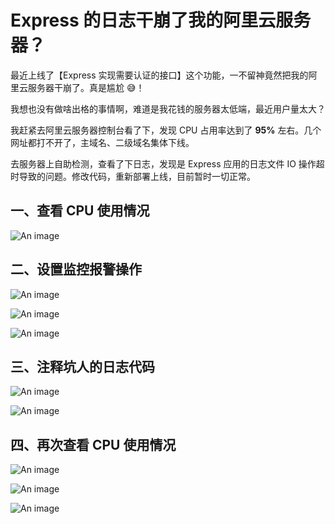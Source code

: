 # Express 的日志干崩了我的阿里云服务器？

最近上线了【Express 实现需要认证的接口】这个功能，一不留神竟然把我的阿里云服务器干崩了。真是尴尬 😅！

我想也没有做啥出格的事情啊，难道是我花钱的服务器太低端，最近用户量太大？

我赶紧去阿里云服务器控制台看了下，发现 CPU 占用率达到了 **95%** 左右。几个网址都打不开了，主域名、二级域名集体下线。

去服务器上自助检测，查看了下日志，发现是 Express 应用的日志文件 IO 操作超时导致的问题。修改代码，重新部署上线，目前暂时一切正常。

## 一、查看 CPU 使用情况

![An image](/images/node/cpu-1.png)

## 二、设置监控报警操作

![An image](/images/node/cpu-2.png)

![An image](/images/node/cpu-3.png)

![An image](/images/node/cpu-4.png)

## 三、注释坑人的日志代码

![An image](/images/node/cpu-5.png)

![An image](/images/node/cpu-6.png)

## 四、再次查看 CPU 使用情况

![An image](/images/node/cpu-7.png)

![An image](/images/node/cpu-8.png)

![An image](/images/node/cpu-9.png)
